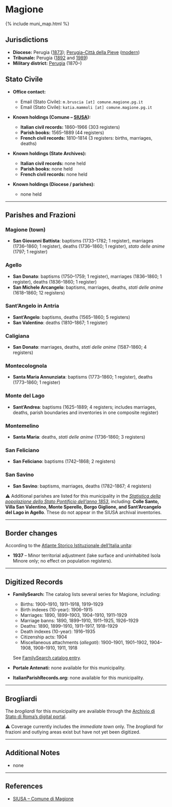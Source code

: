 # Magione

{% include muni_map.html %}

## Jurisdictions

* **Diocese:** Perugia ([1873](https://www.google.it/books/edition/Il_libro_de_comuni_del_Regno_d_Italia_co/WF9mfeJJcDEC?gbpv=1)); [Perugia–Città della Pieve](../dio/perugia.md) ([modern](https://www.chiesacattolica.it/annuario-cei/ricerca-parrocchie/))
* **Tribunale:** Perugia ([1892](https://www.google.it/books/edition/Bollettino_ufficiale_del_Ministero_di_gr/kRXd4t5fK-0C?hl=en&gbpv=1&pg=PA457&printsec=frontcover) and [1989](https://www.google.it/books/edition/Gazzetta_ufficiale_della_Repubblica_ital/-Z6nogg-qMQC?hl=en&gbpv=1&pg=RA8-PA38&printsec=frontcover))
* **Military district:** [Perugia](../mil/perugia.md) (1870–)

## Stato Civile

* **Office contact:**

  * Email (Stato Civile): `m.bruscia [at] comune.magione.pg.it`
  * Email (Stato Civile): `katia.mammoli [at] comune.magione.pg.it`

* **Known holdings (Comune – [SIUSA](https://siusa-archivi.cultura.gov.it/cgi-bin/siusa/pagina.pl?TipoPag=comparc&Chiave=235822)):**

  * **Italian civil records:** 1860–1966 (303 registers)
  * **Parish books:** 1565–1889 (44 registers)
  * **French civil records:** 1810–1814 (3 registers: births, marriages, deaths)

* **Known holdings (State Archives):**

  * **Italian civil records:** none held
  * **Parish books:** none held
  * **French civil records:** none held

* **Known holdings (Diocese / parishes):**

  * none held

---

## Parishes and Frazioni

### Magione (town)

* **San Giovanni Battista**: baptisms (1733–1782; 1 register), marriages (1736–1860; 1 register), deaths (1736–1860; 1 register), *stato delle anime* (1797; 1 register)

### Agello

* **San Donato**: baptisms (1750–1759; 1 register), marriages (1836–1860; 1 register), deaths (1836–1860; 1 register)
* **San Michele Arcangelo**: baptisms, marriages, deaths, *stati delle anime* (1618–1860; 12 registers)

### Sant’Angelo in Antria

* **Sant’Angelo**: baptisms, deaths (1565–1860; 5 registers)
* **San Valentino**: deaths (1810–1867; 1 register)

### Caligiana

* **San Donato**: marriages, deaths, *stati delle anime* (1587–1860; 4 registers)

### Montecolognola

* **Santa Maria Annunziata**: baptisms (1773–1860; 1 register), deaths (1773–1860; 1 register)

### Monte del Lago

* **Sant’Andrea**: baptisms (1625–1889; 4 registers; includes marriages, deaths, parish boundaries and inventories in one composite register)

### Montemelino

* **Santa Maria**: deaths, *stati delle anime* (1736–1860; 3 registers)

### San Feliciano

* **San Feliciano**: baptisms (1742–1868; 2 registers)

### San Savino

* **San Savino**: baptisms, marriages, deaths (1782–1867; 4 registers)

⚠️ Additional parishes are listed for this municipality in the *[Statistica della popolazione dello Stato Pontificio dell’anno 1853](https://www.google.it/books/edition/Statistics_della_popolazione_dello_Stato/v6dCAQAAMAAJ)*, including: **Colle Santo, Villa San Valentino, Monte Sperello, Borgo Giglione, and Sant’Arcangelo del Lago in Agello**.
These do not appear in the SIUSA archival inventories.

---

## Border changes

According to the [Atlante Storico Istituzionale dell’Italia unita](http://dati.san.beniculturali.it/asi/local/detail.html?UA05096):

* **1937** – Minor territorial adjustment (lake surface and uninhabited Isola Minore only; no effect on population registers).

---

## Digitized Records

* **FamilySearch:** The catalog lists several series for Magione, including:

  * Births: 1900–1910, 1911–1918, 1919–1929
  * Birth indexes (10-year): 1906–1915
  * Marriages: 1890, 1899–1903, 1904–1910, 1911–1929
  * Marriage banns: 1890, 1899–1910, 1911–1925, 1926–1929
  * Deaths: 1890, 1899–1910, 1911–1917, 1918–1929
  * Death indexes (10-year): 1916–1935
  * Citizenship acts: 1904
  * Miscellaneous attachments (*allegati*): 1900–1901, 1901–1902, 1904–1908, 1908–1910, 1911, 1918

  See [FamilySearch catalog entry](https://www.familysearch.org/en/search/catalog/834963).
  
* **Portale Antenati:** none available for this municipality.
* **ItalianParishRecords.org:** none available for this municipality.

---

## Brogliardi

The *brogliardi* for this municipality are available through the [Archivio di Stato di Roma’s digital portal](https://imagoarchiviodistatoroma.cultura.gov.it/Gregoriano/s_brogliardi.php?Provincia=Perugia&Denominazione=Maggione).

⚠️ Coverage currently includes the *immediate town* only. The *brogliardi* for frazioni and outlying areas exist but have not yet been digitized.

---

## Additional Notes

* none

---

## References

* [SIUSA – Comune di Magione](https://siusa-archivi.cultura.gov.it/cgi-bin/siusa/pagina.pl?TipoPag=comparc&Chiave=235822)
